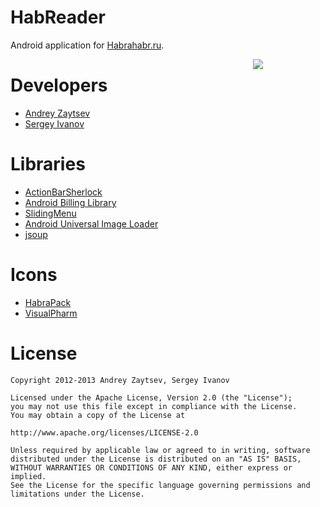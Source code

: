 HabReader
=========

Android application for [Habrahabr.ru](http://habrahabr.ru).

<a href="https://play.google.com/store/apps/details?id=net.meiolania.apps.habrahabr"><img src="http://www.android.com/images/brand/get_it_on_play_logo_large.png" align="right" style="margin: 0 100px 0 0;" /></a>


Developers
===========

- [Andrey Zaytsev](http://habrahabr.ru/users/aeinsam/)
- [Sergey Ivanov](http://habrahabr.ru/users/Falcon5F/)


Libraries
=======================

- [ActionBarSherlock](https://github.com/JakeWharton/ActionBarSherlock)
- [Android Billing Library](https://github.com/robotmedia/AndroidBillingLibrary)
- [SlidingMenu](https://github.com/AEinsam/SlidingMenu)
- [Android Universal Image Loader](https://github.com/nostra13/Android-Universal-Image-Loader)
- [jsoup](https://github.com/jhy/jsoup)


Icons
======

- [HabraPack](https://github.com/Incwadra/HabraPack)
- [VisualPharm](http://www.visualpharm.com/must_have_icon_set/)


License
========

	Copyright 2012-2013 Andrey Zaytsev, Sergey Ivanov
	
	Licensed under the Apache License, Version 2.0 (the "License");
	you may not use this file except in compliance with the License.
	You may obtain a copy of the License at
	
	http://www.apache.org/licenses/LICENSE-2.0
	
	Unless required by applicable law or agreed to in writing, software
	distributed under the License is distributed on an "AS IS" BASIS,
	WITHOUT WARRANTIES OR CONDITIONS OF ANY KIND, either express or implied.
	See the License for the specific language governing permissions and limitations under the License.
